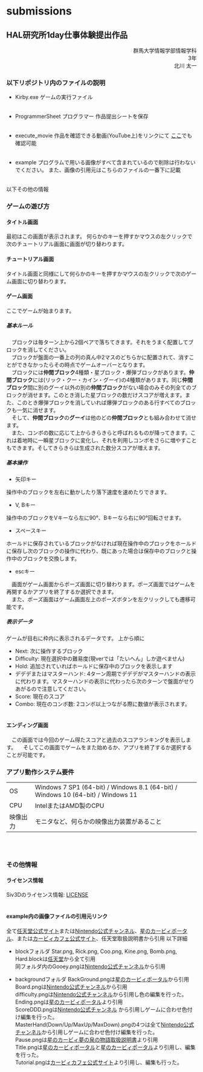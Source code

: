 # submissions
## HAL研究所1day仕事体験提出作品
<div style="text-align: right;">
群馬大学情報学部情報学科<br>3年<br>北川 太一
<br></div>

### 以下リポジトリ内のファイルの説明
- Kirby.exe
ゲームの実行ファイル<br><br>

- ProgrammerSheet
プログラマー 作品提出シートを保存<br><br>

- execute_movie
作品を確認できる動画(YouTube上)をリンクにて
[ここ](https://youtu.be/T7SsR7F00gw)でも確認可能<br><br>

- example
プログラムで用いる画像がすべて含まれているので削除は行わないでください。
また、画像の引用元はこちらのファイルの一番下に記載<br><br>

以下その他の情報
<br>

### ゲームの遊び方
#### タイトル画面

最初はこの画面が表示されます。
何らかのキーを押すかマウスの左クリックで次のチュートリアル画面に画面が切り替わります。

#### チュートリアル画面

タイトル画面と同様にして何らかのキーを押すかマウスの左クリックで次のゲーム画面に切り替わります。

#### ゲーム画面

ここでゲームが始まります。

##### 基本ルール
&emsp;ブロックは毎ターン上から2個ペアで落ちてきます。それをうまく配置してブロックを消してください。<br>
&emsp;ブロックが盤面の一番上の列の真ん中2マスのどちらかに配置されて、消すことができなかったらその時点でゲームオーバーとなります。<br>
&emsp;ブロックには**仲間ブロック**4種類・星ブロック・爆弾ブロックがあります。**仲間ブロック**には(リック・クー・カイン・グーイ)の4種類があります。同じ**仲間ブロック**間に別のグーイ以外の別の**仲間ブロック**がない場合のみその列全てのブロックが消せます。このとき消した星ブロックの数だけスコアが増えます。また、このとき爆弾ブロックを消していれば爆弾ブロックのある行すべてのブロックも一気に消せます。<br>
&emsp;そして、**仲間ブロック**の**グーイ**は他のどの**仲間ブロック**とも組み合わせて消せます。<br>
&emsp;また、コンボの数に応じて上からきらきらと呼ばれるものが降ってきます。これは着地時に一瞬星ブロックに変化し、それを利用しコンボをさらに増やすこともできます。そしてきらきらは生成された数分スコアが増えます。<br>

##### 基本操作
- 矢印キー

操作中のブロックを左右に動かしたり落下速度を速めたりできます。

- V, Bキー

操作中のブロックをVキーなら左に90°、Bキーなら右に90°回転させます。

- スペースキー

ホールドに保存されているブロックがなければ現在操作中のブロックをホールドに保存し次のブロックの操作に代わり、既にあった場合は保存中のブロックと操作中のブロックを交換します。

- escキー

&emsp;画面がゲーム画面からポーズ画面に切り替わります。ポーズ画面ではゲームを再開するかアプリを終了するか選択できます。<br>
&emsp;また、ポーズ画面はゲーム画面左上のポーズボタンを左クリックしても遷移可能です。

##### 表示データ
ゲームが目右に枠内に表示されるデータです。
上から順に
- Next: 次に操作するブロック
- Difficulty: 現在選択中の難易度(現verでは「たいへん」しか遊べません)
- Hold: 追加されていればホールドに保存中のブロックを表示します
- デデデまたはマスターハンド: 4ターン周期でデデデがマスターハンドの表示に代わります。マスターハンドの表示に代わったら次のターンで盤面がせりあがるので注意してください。
- Score: 現在のスコア
- Combo: 現在のコンボ数: 2コンボ以上つながる際に数値が表示されます。
<br><br>

#### エンディング画面
&emsp;この画面では今回のゲーム得たスコアと過去のスコアランキングを表示します。
&emsp;そしてこの画面でゲームをまた始めるか、アプリを終了するか選択することが可能です。

### アプリ動作システム要件
|||
|:----|:---|
|OS|Windows 7 SP1 (64-bit) / Windows 8.1 (64-bit) / Windows 10 (64-bit) / Windows 11|
|CPU|IntelまたはAMD製のCPU|
|映像出力|モニタなど、何らかの映像出力装置があること|
<br><br>

### その他情報

#### ライセンス情報
Siv3Dのライセンス情報:
[LICENSE](https://github.com/Siv3D/OpenSiv3D/blob/main/LICENSE)<br><br>

#### example内の画像ファイルの引用元リンク
全て[任天堂公式サイト](https://www.nintendo.co.jp/index.html)または[Nintendo公式チャンネル](https://www.youtube.com/@NintendoJP/featured)、[星のカービィポータル](https://www.kirby.jp/)、または[カービィカフェ公式サイト](https://kirbycafe.jp/)、任天堂取扱説明書から引用
以下詳細

- blockフォルダ
Star.png, Rick.png, Coo.png, Kine.png, Bomb.png, Hard.blockは[任天堂](https://www.nintendo.co.jp/wii/vc/vc_kak/vc_kak_03.html)から全て引用<br>
同フォルダ内のGooey.pngは[Nintendo公式チャンネル](https://www.youtube.com/watch?v=CXEfJ2qdVW8&t=9s)から引用<br>

- backgroundフォルダ
BackGround.pngは[星のカービィポータル](https://www.kirby.jp/special/extra_aw/thelandscapesofdreamland/)から引用<br>
Board.pngは[Nintendo公式チャンネル](https://www.youtube.com/watch?v=5vs-a0eLsH0)から引用<br>
difficulty.pngは[Nintendo公式チャンネル](https://youtu.be/5vs-a0eLsH0?si=NivlCrIddIdgLTTv)から引用し色の編集を行った。<br>
Ending.pngは[星のカービィポータル](https://www.kirby.jp/special/extra_aw/pupupufriends/)より引用<br>
ScoreDDD.pngは[Nintendo公式チャンネル](https://youtu.be/90unpm-6IwE?si=UJBdyOEu4Xu7txBC) から引用しゲームに合わせ色付け編集を行った。<br>
MasterHand(Down/Up/MaxUp/MaxDown).pngの4つは全て[Nintendo公式チャンネル](https://youtu.be/90unpm-6IwE?si=UJBdyOEu4Xu7txBC)から引用しゲームに合わせ色付け編集を行った。<br>
Pause.pngは[星のカービィ夢の泉の物語取扱説明書](http://setsumei.html.xdomain.jp/famicom/hoshinokirby/hoshinokirby.html#5)より引用<br>
Title.pngは[星のカービィポータル](https://www.kirby.jp/special/photoframe/)と[星のカービィポータル](https://www.kirby.jp/special/extra_aw/thelandscapesofdreamland/)より引用し、編集を行った。<br>
Tutorial.pngは[カービィカフェ公式サイト](https://www.hallab.co.jp/products/kirbycafecd/)より引用し、編集も行った。<br>
